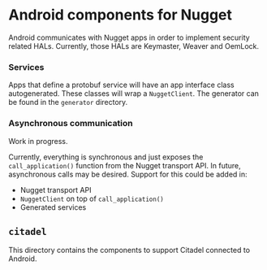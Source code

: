 # Android components for Nugget

Android communicates with Nugget apps in order to implement security related
HALs. Currently, those HALs are Keymaster, Weaver and OemLock.

### Services

Apps that define a protobuf service will have an app interface class
autogenerated. These classes will wrap a `NuggetClient`. The generator can be
found in the `generator` directory.

### Asynchronous communication

Work in progress.

Currently, everything is synchronous and just exposes the `call_application()`
function from the Nugget transport API. In future, asynchronous calls may be
desired. Support for this could be added in:

   * Nugget transport API
   * `NuggetClient` on top of `call_application()`
   * Generated services

## `citadel`

This directory contains the components to support Citadel connected to Android.
